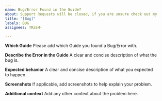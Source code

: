 ```yaml
---
name: Bug/Error Found in the Guide?
about: Support Requests will be closed, if you are unsure check out my Discord first.
title: "[Bug]"
labels: BUG
assignees: TRaSH-

---
```


**Which Guide**
Please add which Guide you found a Bug/Error with.

**Describe the Error in the Guide**
A clear and concise description of what the bug is.

**Expected behavior**
A clear and concise description of what you expected to happen.

**Screenshots**
If applicable, add screenshots to help explain your problem.

**Additional context**
Add any other context about the problem here.
